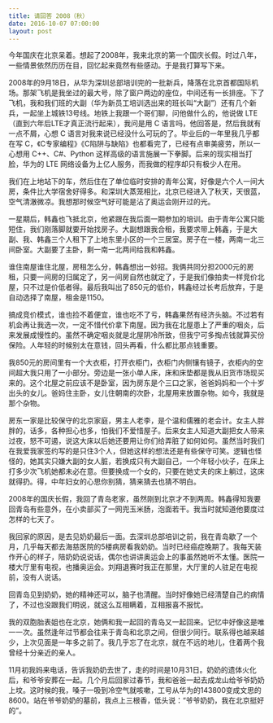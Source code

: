 ```yaml
---
title: 请回答 2008（秋）
date: 2016-10-07 07:00:00
layout: post
---
```


今年国庆在北京呆着。想起了2008年，我来北京的第一个国庆长假。时过八年，一些情景依然历历在目，回忆起来竟然有些感动。于是我打算写下来。

2008年的9月18日，从华为深圳总部培训完的一批新兵，降落在北京首都国际机场。那架飞机是我坐过的最大号，除了窗户两边的座位，中间还有一长排座。下了飞机，我和我们班的大副（华为新员工培训选出来的班长叫“大副”）还有几个新兵，一起坐上城铁13号线。地铁上我跟一个哥们聊，问他做什么的，他说做 LTE（直到六年后LTE才真正流行起来），我问是用 C 语言吗，他回答是，然后我就有一点不屑，心想 C 语言对我来说已经没什么可玩的了。毕业后的一年里我几乎都在写 C，《C专家编程》《C陷阱与缺陷》也都看完了，已经有点审美疲劳，所以一心想用 C++、C#、Python 这样高级的语言施展一下拳脚。后来的现实相当打脸，华为的 LTE 网络设备为上亿人服务，而我做的程序却只有极少人在用。

我们在上地站下的车，然后住在了单位临时安排的青年公寓，好像是六个人一间大房，条件比大学宿舍好得多。和深圳大蒸笼相比，北京已经进入了秋天，天很蓝，空气清澈微凉。我想那时候空气好可能是沾了奥运会刚开过的光。

一星期后，韩鑫也飞抵北京，他紧跟在我后面一期参加的培训。由于青年公寓只能短住，我们刚落脚就要开始找房子。大副想跟我合租，我要求带上韩鑫，于是大副、我、韩鑫三个人租下了上地东里小区的一个三居室。房子在一楼，两南一北三间卧室。大副要了主卧，剩一南一北两间给我和韩鑫。

谁住南屋谁住北屋，房租怎么分，韩鑫想出一妙招。我俩共同分担2000元的房租，只要一间房的归属定了，另一间房自然也就定了，于是我们像拍卖一样竞价北屋，只不过是价低者得。最后我叫出了850元的低价，韩鑫经过长考后放弃，于是自动选择了南屋，租金是1150。

搞成竞价模式，谁也捡不着便宜，谁也吃不了亏，韩鑫果然有经济头脑。不过若有机会再让我选一次，一定不惜代价拿下南屋。因为我在北屋患上了严重的咽炎，后来发展成慢性的。虽然不确定咽炎就是北屋阴冷所致，但我宁可多掏点钱就算买份保险。人年轻的时候别太在意钱，回头再看，什么都比那点钱重要。

我850元的房间里有一个大衣柜，打开衣柜门，衣柜门内侧镶有镜子，衣柜内的空间超大我只用了一小部分。旁边是一张小单人床，床和床垫都是我从旧货市场现买来的。这个北屋之前应该不是卧室，因为房东是个三口之家，爸爸妈妈和一个十岁出头的女儿。爸妈住主卧，女儿住朝南的次卧，北屋用来放置杂物。如今，我就是那个杂物。

房东一家是比较保守的北京家庭，男主人老李，是个温和儒雅的老会计。女主人胖胖的，话多，各种担心也多，怕我们不爱惜屋子。后来女主人知道大副把女人带来过夜，怒不可遏，说这大床以后她还要用让你们给弄脏了如何如何。虽然当时我们在我爱我家签约写的是只住3个人，但她这样的想法还是有些保守可笑。逻辑也怪怪的，她其实只嫌大副的女人脏，若换成只有大副自己，一个年轻小伙子，在床上打多少次飞机她都未必在意。但要换成一个女的，只要在她丈夫的床上躺过，这床就得扔。得，中年妇女的心思你别猜，猜来猜去也猜不明白。

2008年的国庆长假，我回了青岛老家，虽然刚到北京才不到两周。韩鑫得知我要回青岛有些意外，在小卖部买了一网兜玉米肠，泡面若干。我当时就知道他要度过怎样的七天了。

我回家的原因，是去见奶奶最后一面。去深圳总部培训之前，我在青岛歇了一个月，几乎每天都去海慈医院的5楼病房看我奶奶。当时已经癌症晚期了。我每天装作开心的样子，陪奶奶说说话，偶尔也讲讲奥运会上的事虽然她听不太懂。医院一楼大厅里有电视，也播奥运会。刘翔退赛时我正在那里，大厅里的人驻足在电视前，没有人说话。

回青岛见到奶奶，她的精神还可以，脑子也清醒。当时好像她已经清楚自己的病情了，不过也没跟我们明说，就这么互相瞒着，互相报喜不报忧。

我的双胞胎表姐也在北京，她俩和我一起回的青岛又一起回来。记忆中好像这是唯一一次。虽然逢年过节都会往来于青岛和北京之间，但很少同行。联系得也越来越少，上次见面是一年多之前了。我几乎忘了在北京，就在不远的地儿，住着两个我曾经十分亲近的亲人。

11月初我妈来电话，告诉我奶奶去世了，走的时间是10月31日。奶奶的遗体火化后，和爷爷安葬在一起。几个月后回家过春节，我和爸爸一起去成龙山给爷爷奶奶上坟。这时候的我，嗓子一吸到冷空气就咳嗽，工号从华为的143800变成文思的8600。站在爷爷奶奶的墓前，我点上三根香，低头说：“爷爷奶奶，我在北京挺好的”。
